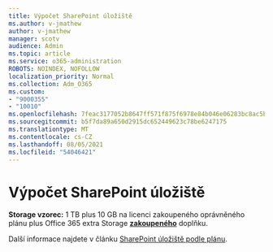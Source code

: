 ```yaml
---
title: Výpočet SharePoint úložiště
ms.author: v-jmathew
author: v-jmathew
manager: scotv
audience: Admin
ms.topic: article
ms.service: o365-administration
ROBOTS: NOINDEX, NOFOLLOW
localization_priority: Normal
ms.collection: Adm_O365
ms.custom:
- "9000355"
- "10010"
ms.openlocfilehash: 7feac3177052b8647ff571f875f6978e84b046e06283bc8ac5ba48cc148f14a6
ms.sourcegitcommit: b5f7da89a650d2915dc652449623c78be6247175
ms.translationtype: MT
ms.contentlocale: cs-CZ
ms.lasthandoff: 08/05/2021
ms.locfileid: "54046421"
---
```

# <a name="calculate-sharepoint-storage"></a>Výpočet SharePoint úložiště

**Storage vzorec:** 1 TB plus 10 GB [](https://docs.microsoft.com/microsoft-365/commerce/add-storage-space) na licenci zakoupeného oprávněného plánu plus Office 365 extra Storage **[zakoupeného](https://docs.microsoft.com/microsoft-365/commerce/add-storage-space)** doplňku.

Další informace najdete v článku [SharePoint úložiště podle plánu](https://docs.microsoft.com/office365/servicedescriptions/sharepoint-online-service-description/sharepoint-online-limits).
